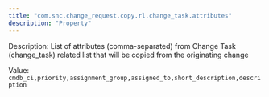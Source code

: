 ```yaml
---
title: "com.snc.change_request.copy.rl.change_task.attributes"
description: "Property"
---
```


Description: List of attributes (comma-separated) from Change Task (change_task) related list that will be copied from the originating change

Value: `cmdb_ci,priority,assignment_group,assigned_to,short_description,description`